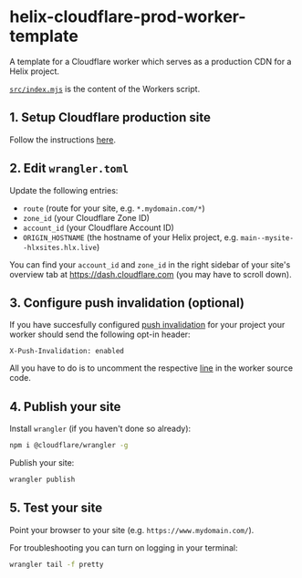 # helix-cloudflare-prod-worker-template

A template for a Cloudflare worker which serves as a production CDN for a Helix project.

[`src/index.mjs`](https://github.com/adobe/helix-cloudflare-prod-worker-template/blob/hlx/src/index.mjs) is the content of the Workers script.

## 1. Setup Cloudflare production site

Follow the instructions [here](https://www.hlx.live/docs/byo-cdn-cloudflare-setup).

## 2. Edit `wrangler.toml`

Update the following entries:

- `route` (route for your site, e.g. `*.mydomain.com/*`)
- `zone_id` (your Cloudflare Zone ID)
- `account_id` (your Cloudflare Account ID)
- `ORIGIN_HOSTNAME` (the hostname of your Helix project, e.g. `main--mysite--hlxsites.hlx.live`)

You can find your `account_id` and `zone_id` in the right sidebar of your site's overview tab at https://dash.cloudflare.com (you may have to scroll down).

## 3. Configure push invalidation (optional)

If you have succesfully configured [push invalidation](https://www.hlx.live/docs/setup-byo-cdn-push-invalidation#cloudflare) for your project your worker should send the following opt-in header:

```
X-Push-Invalidation: enabled
```

All you have to do is to uncomment the respective [line](https://github.com/adobe/helix-cloudflare-prod-worker-template/blob/main/src/index.mjs#L22) in the worker source code.

## 4. Publish your site

Install `wrangler` (if you haven't done so already):

```sh
npm i @cloudflare/wrangler -g
```

Publish your site:

```sh
wrangler publish
```

## 5. Test your site

Point your browser to your site (e.g. `https://www.mydomain.com/`).

For troubleshooting you can turn on logging in your terminal:

```sh
wrangler tail -f pretty
```
